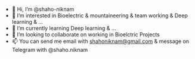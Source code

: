 - 👋 Hi, I’m @shaho-niknam
- 👀 I’m interested in Bioelectric & mountaineering & team working & Deep learning & ...
- 🌱 I’m currently learning Deep learning & ...
- 💞️ I’m looking to collaborate on working in Bioelctric Projects
- 📫 You can send me email with shahoniknam@gmail.com & message on Telegram with @shaho.niknam

<!---
--->
